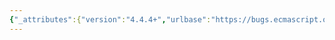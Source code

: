 ```yaml
---
{"_attributes":{"version":"4.4.4+","urlbase":"https://bugs.ecmascript.org/","maintainer":"dherman@mozilla.com"},"bug":{"bug_id":3182,"creation_ts":"2014-08-30 06:27:00 -0700","short_desc":"19.1.2.14 Object.keys: wrong step reference 11-4","delta_ts":"2014-10-14 15:17:50 -0700","product":"Draft for 6th Edition","component":"editorial issue","version":"Rev 27: August 24, 2014 Draft","rep_platform":"All","op_sys":"All","bug_status":"RESOLVED","resolution":"FIXED","priority":"Normal","bug_severity":"normal","everconfirmed":true,"reporter":{"uid":"andrebargull","name":"André Bargull"},"assigned_to":{"uid":"allen","name":"Allen Wirfs-Brock"},"long_desc":[{"commentid":10043,"comment_count":0,"who":{"uid":"andrebargull","name":"André Bargull"},"bug_when":"2014-08-30 06:27:13 -0700","thetext":"19.1.2.14 Object.keys ( O ), epilogue.\n\nChange \"step 11\" to \"step 4\"."},{"commentid":10077,"comment_count":1,"who":{"uid":"allen","name":"Allen Wirfs-Brock"},"bug_when":"2014-08-30 09:17:55 -0700","thetext":"fixed in rev28 editor's draft"},{"commentid":10421,"comment_count":2,"who":{"uid":"allen","name":"Allen Wirfs-Brock"},"bug_when":"2014-10-14 15:17:50 -0700","thetext":"fixed in rev28"}]}}
---
```

